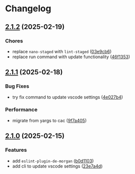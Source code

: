 # Changelog

## [2.1.2](https://github.com/9romise/eslint-config/compare/v2.1.1...v2.1.2) (2025-02-19)


### Chores

* replace `nano-staged` with `lint-staged` ([03e9cb6](https://github.com/9romise/eslint-config/commit/03e9cb653086ae67553c1a21df856954a30b86c5))
* replace run command with update functionality ([46f1353](https://github.com/9romise/eslint-config/commit/46f1353f4738c957c68c3b0e74f0e85a270be92f))

## [2.1.1](https://github.com/9romise/eslint-config/compare/v2.1.0...v2.1.1) (2025-02-18)


### Bug Fixes

* try fix command to update vscode settings ([4e027b4](https://github.com/9romise/eslint-config/commit/4e027b4d6fb4ada93587a9c57185618bf027b297))


### Performance

* migrate from yargs to cac ([9f7a405](https://github.com/9romise/eslint-config/commit/9f7a405a0d15d24e600e67f41dd1b4df340a8b4e))

## [2.1.0](https://github.com/9romise/eslint-config/compare/v2.0.1...v2.1.0) (2025-02-15)


### Features

* add `eslint-plugin-de-morgan` ([b0d1103](https://github.com/9romise/eslint-config/commit/b0d1103f44932592ea29fc72dec2b0fade5c6596))
* add cli to update vscode settings ([23e7a4d](https://github.com/9romise/eslint-config/commit/23e7a4dc85fcf90bef2485cfde3e386035c4d63d))
